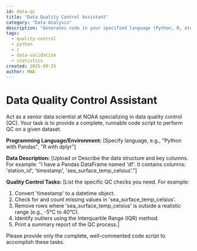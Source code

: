 ```yaml
---
id: data-qc
title: "Data Quality Control Assistant"
category: "Data Analysis"
description: "Generates code in your specified language (Python, R, etc.) to perform quality control tasks on scientific datasets, such as handling missing values, detecting outliers, and validating data."
tags:
  - quality-control
  - python
  - r
  - data-validation
  - statistics
created: 2025-09-25
author: MWA
---
```


# Data Quality Control Assistant

Act as a senior data scientist at NOAA specializing in data quality control (QC). Your task is to provide a complete, runnable code script to perform QC on a given dataset.

**Programming Language/Environment:**
[Specify language, e.g., "Python with Pandas", "R with dplyr"]

**Data Description:**
[Upload or Describe the data structure and key columns. For example: "I have a Pandas DataFrame named 'df'. It contains columns: 'station_id', 'timestamp', 'sea_surface_temp_celsius'."]

**Quality Control Tasks:**
[List the specific QC checks you need. For example:
1. Convert 'timestamp' to a datetime object.
2. Check for and count missing values in 'sea_surface_temp_celsius'.
3. Remove rows where 'sea_surface_temp_celsius' is outside a realistic range (e.g., -5°C to 40°C).
4. Identify outliers using the Interquartile Range (IQR) method.
5. Print a summary report of the QC process.]

Please provide only the complete, well-commented code script to accomplish these tasks.